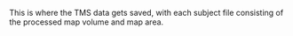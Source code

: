 This is where the TMS data gets saved, with each subject file consisting of the processed map volume and map area. 
